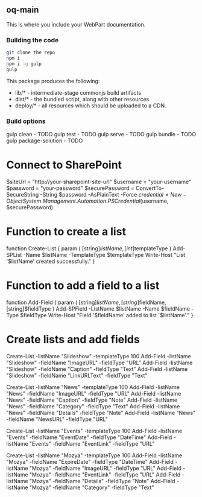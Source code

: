 ## oq-main

This is where you include your WebPart documentation.

### Building the code

```bash
git clone the repo
npm i
npm i -g gulp
gulp
```

This package produces the following:

* lib/* - intermediate-stage commonjs build artifacts
* dist/* - the bundled script, along with other resources
* deploy/* - all resources which should be uploaded to a CDN.

### Build options

gulp clean - TODO
gulp test - TODO
gulp serve - TODO
gulp bundle - TODO
gulp package-solution - TODO



# Connect to SharePoint
$siteUrl = "http://your-sharepoint-site-url"
$username = "your-username"
$password = "your-password"
$securePassword = ConvertTo-SecureString -String $password -AsPlainText -Force
$credential = New-Object System.Management.Automation.PSCredential($username, $securePassword)

# Function to create a list
function Create-List {
    param (
        [string]$listName,
        [int]$templateType
    )
    Add-SPList -Name $listName -TemplateType $templateType
    Write-Host "List '$listName' created successfully."
}

# Function to add a field to a list
function Add-Field {
    param (
        [string]$listName,
        [string]$fieldName,
        [string]$fieldType
    )
    Add-SPField -ListName $listName -Name $fieldName -Type $fieldType
    Write-Host "Field '$fieldName' added to list '$listName'."
}

# Create lists and add fields
Create-List -listName "Slideshow" -templateType 100
Add-Field -listName "Slideshow" -fieldName "ImageURL" -fieldType "URL"
Add-Field -listName "Slideshow" -fieldName "Caption" -fieldType "Text"
Add-Field -listName "Slideshow" -fieldName "LinkURLText" -fieldType "Text"

Create-List -listName "News" -templateType 100
Add-Field -listName "News" -fieldName "ImageURL" -fieldType "URL"
Add-Field -listName "News" -fieldName "Caption" -fieldType "Note"
Add-Field -listName "News" -fieldName "Category" -fieldType "Text"
Add-Field -listName "News" -fieldName "Details" -fieldType "Note"
Add-Field -listName "News" -fieldName "NewsURL" -fieldType "URL"

Create-List -listName "Events" -templateType 100
Add-Field -listName "Events" -fieldName "EventDate" -fieldType "DateTime"
Add-Field -listName "Events" -fieldName "EventLink" -fieldType "URL"

Create-List -listName "Mozya" -templateType 100
Add-Field -listName "Mozya" -fieldName "ExpireDate" -fieldType "DateTime"
Add-Field -listName "Mozya" -fieldName "ImageURL" -fieldType "URL"
Add-Field -listName "Mozya" -fieldName "EventLink" -fieldType "URL"
Add-Field -listName "Mozya" -fieldName "Details" -fieldType "Note"
Add-Field -listName "Mozya" -fieldName "Category" -fieldType "Text"
